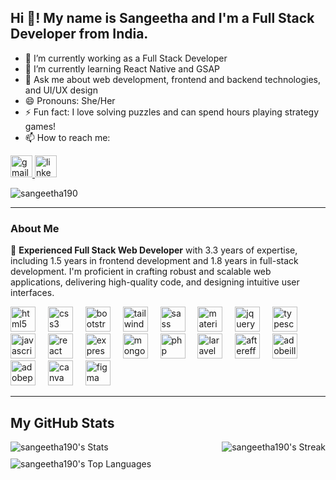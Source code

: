 ## Hi 👋! My name is Sangeetha and I'm a Full Stack Developer from India.

- 🔭 I’m currently working as a Full Stack Developer
- 🌱 I’m currently learning React Native and GSAP
- 💬 Ask me about web development, frontend and backend technologies, and UI/UX design
- 😄 Pronouns: She/Her
- ⚡ Fun fact: I love solving puzzles and can spend hours playing strategy games!
- 📫 How to reach me: 
<!--[LinkedIn](https://www.linkedin.com/in/your-profile) | [Email](mailto:your-email@example.com)-->
  <div align="left">
    <a href="mailto:sangeeswty4@gmail.com">
      <img src="https://img.shields.io/static/v1?message=Gmail&logo=gmail&label=&color=D14836&logoColor=white&labelColor=&style=for-the-badge" height="35" alt="gmail logo"  />
    </a>
    <a href="https://www.linkedin.com/in/sangeetha-v-9609b622a/">
      <img src="https://img.shields.io/static/v1?message=LinkedIn&logo=linkedin&label=&color=0077B5&logoColor=white&labelColor=&style=for-the-badge" height="35" alt="linkedin logo"  />
    </a>
  </div>
<p align="left"> <img src="https://komarev.com/ghpvc/?username=sangeetha190&label=Profile%20views&color=0e75b6&style=flat" alt="sangeetha190" /> </p>

<!--<p align="left"> <a href="https://github.com/ryo-ma/github-profile-trophy"><img src="https://github-profile-trophy.vercel.app/?username=sangeetha190" alt="sangeetha190" /></a> </p>-->

  
---
### About Me

🚀 **Experienced Full Stack Web Developer** with 3.3 years of expertise, including 1.5 years in frontend development and 1.8 years in full-stack development. I'm proficient in crafting robust and scalable web applications, delivering high-quality code, and designing intuitive user interfaces.

<!--💻 **Technical Skills**:
- **Frontend**: HTML, CSS, JavaScript, Bootstrap, React.js, Tailwind CSS, Material-UI, jQuery
- **Backend**: Node.js, PHP, Laravel, Express
- **Databases**: MongoDB
- **Tools & Platforms**: Figma, Adobe After Effects, Adobe Illustrator, Adobe Photoshop, Canva

🎨 **UI/UX Design**: Passionate about creating seamless and visually appealing user experiences. I leverage my design skills to develop user-centric interfaces that enhance usability and engagement.

🌟 **Portfolio**: Explore my projects and get a glimpse of my work. Let my portfolio showcase my capabilities and dedication to excellence in web development.-->

<div align="left">
  <img src="https://skillicons.dev/icons?i=html" height="40" alt="html5 logo"  />
  <img width="12" />
  <img src="https://skillicons.dev/icons?i=css" height="40" alt="css3 logo"  />
  <img width="12" />
  <img src="https://skillicons.dev/icons?i=bootstrap" height="40" alt="bootstrap logo"  />
  <img width="12" />
  <img src="https://skillicons.dev/icons?i=tailwind" height="40" alt="tailwindcss logo"  />
  <img width="12" />
  <img src="https://skillicons.dev/icons?i=sass" height="40" alt="sass logo"  />
  <img width="12" />
  <img src="https://skillicons.dev/icons?i=materialui" height="40" alt="materialui logo"  />
  <img width="12" />
  <img src="https://skillicons.dev/icons?i=jquery" height="40" alt="jquery logo"  />
  <img width="12" />
  <img src="https://cdn.jsdelivr.net/gh/devicons/devicon/icons/typescript/typescript-original.svg" height="40" alt="typescript logo"  />
  <img width="12" />
  <img src="https://cdn.jsdelivr.net/gh/devicons/devicon/icons/javascript/javascript-original.svg" height="40" alt="javascript logo"  />
  <img width="12" />
  <img src="https://skillicons.dev/icons?i=react" height="40" alt="react logo"  />
  <img width="12" />
  <img src="https://skillicons.dev/icons?i=express" height="40" alt="express logo"  />
  <img width="12" />
  <img src="https://skillicons.dev/icons?i=mongodb" height="40" alt="mongodb logo"  />
  <img width="12" />
  <img src="https://skillicons.dev/icons?i=php" height="40" alt="php logo"  />
  <img width="12" />
  <img src="https://skillicons.dev/icons?i=laravel" height="40" alt="laravel logo"  />
  <img width="12" />
  <img src="https://cdn.jsdelivr.net/gh/devicons/devicon/icons/aftereffects/aftereffects-original.svg" height="40" alt="aftereffects logo"  />
  <img width="12" />
  <img src="https://skillicons.dev/icons?i=ai" height="40" alt="adobeillustrator logo"  />
  <img width="12" />
  <img src="https://skillicons.dev/icons?i=ps" height="40" alt="adobephotoshop logo"  />
  <img width="12" />
  <img src="https://cdn.simpleicons.org/canva/00C4CC" height="40" alt="canva logo"  />
  <img width="12" />
  <img src="https://skillicons.dev/icons?i=figma" height="40" alt="figma logo"  />
</div>



---
## My GitHub Stats
<!--
![sangeetha190's Top Languages](https://github-readme-stats.vercel.app/api/top-langs/?username=sangeetha190&theme=radical&show_icons=true&hide_border=false&layout=compact)
![sangeetha190's Stats](https://github-readme-stats.vercel.app/api?username=sangeetha190&theme=radical&show_icons=true&hide_border=false&count_private=true)
![sangeetha190's Streak](https://github-readme-streak-stats.herokuapp.com/?user=sangeetha190&theme=radical&hide_border=false)-->


<div style="display: flex; justify-content: space-between;">
  <img src="https://github-readme-stats.vercel.app/api?username=sangeetha190&theme=radical&show_icons=true&hide_border=false&count_private=true" alt="sangeetha190's Stats" style="margin-right: 10px;">
  <img src="https://github-readme-streak-stats.herokuapp.com/?user=sangeetha190&theme=radical&hide_border=false" alt="sangeetha190's Streak" style="margin-left: 10px;">
</div>

<div style="margin-top: 10px;">
  <img src="https://github-readme-stats.vercel.app/api/top-langs/?username=sangeetha190&theme=radical&show_icons=true&hide_border=false&layout=compact" alt="sangeetha190's Top Languages">
</div>

